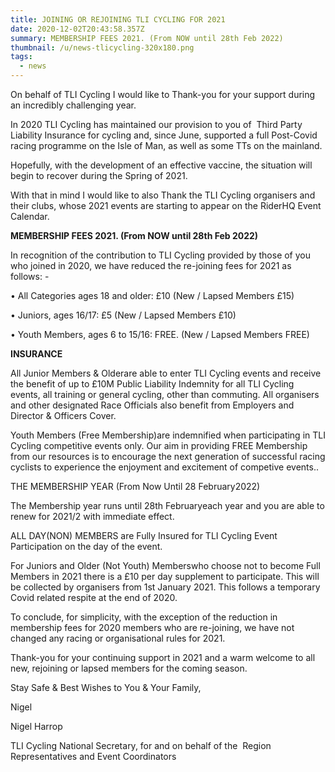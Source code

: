 ```yaml
---
title: JOINING OR REJOINING TLI CYCLING FOR 2021
date: 2020-12-02T20:43:58.357Z
summary: MEMBERSHIP FEES 2021. (From NOW ‪until 28th Feb 2022‬)
thumbnail: /u/news-tlicycling-320x180.png
tags:
  - news
---
```

On behalf of TLI Cycling I would like to Thank-you for your support during an incredibly challenging year.

In 2020 TLI Cycling has maintained our provision to you of  Third Party Liability Insurance for cycling and, since June, supported a full Post-Covid racing programme on the Isle of Man, as well as some TTs on the mainland.

Hopefully, with the development of an effective vaccine, the situation will begin to recover during the Spring of 2021. 

With that in mind I would like to also Thank the TLI Cycling organisers and their clubs, whose 2021 events are starting to appear on the RiderHQ Event Calendar.

**MEMBERSHIP FEES 2021. (From NOW until 28th Feb 2022)**

In recognition of the contribution to TLI Cycling provided by those of you who joined in 2020, we have reduced the re-joining fees for 2021 as follows: -

• All Categories ages 18 and older: £10 (New / Lapsed Members £15)           

• Juniors, ages 16/17: £5 (New / Lapsed Members £10)           

• Youth Members, ages 6 to 15/16: FREE. (New / Lapsed Members FREE)

**INSURANCE**

All Junior Members & Olderare able to enter TLI Cycling events and receive the benefit of up to £10M Public Liability Indemnity for all TLI Cycling events, all training or general cycling, other than commuting. All organisers and other designated Race Officials also benefit from Employers and Director & Officers Cover.

Youth Members (Free Membership)are indemnified when participating in TLI Cycling competitive events only. Our aim in providing FREE Membership from our resources is to encourage the next generation of successful racing cyclists to experience the enjoyment and excitement of competive events.. 

THE MEMBERSHIP YEAR (From Now Until 28 February2022)

The Membership year runs until 28th Februaryeach year and you are able to renew for 2021/2 with immediate effect. 

ALL DAY(NON) MEMBERS are Fully Insured for TLI Cycling Event Participation on the day of the event. 

For Juniors and Older (Not Youth) Memberswho choose not to become Full Members in 2021 there is a £10 per day supplement to participate. This will be collected by organisers from 1st January 2021. This follows a temporary Covid related respite at the end of 2020.

To conclude, for simplicity, with the exception of the reduction in membership fees for 2020 members who are re-joining, we have not changed any racing or organisational rules for 2021.

Thank-you for your continuing support in 2021 and a warm welcome to all new, rejoining or lapsed members for the coming season. 

Stay Safe & Best Wishes to You & Your Family,

Nigel

Nigel Harrop

TLI Cycling National Secretary, for and on behalf of the  Region Representatives and Event Coordinators